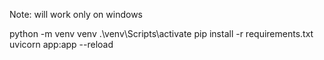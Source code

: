 Note: will work only on windows


python -m venv venv
.\venv\Scripts\activate
pip install -r requirements.txt
uvicorn app:app --reload
